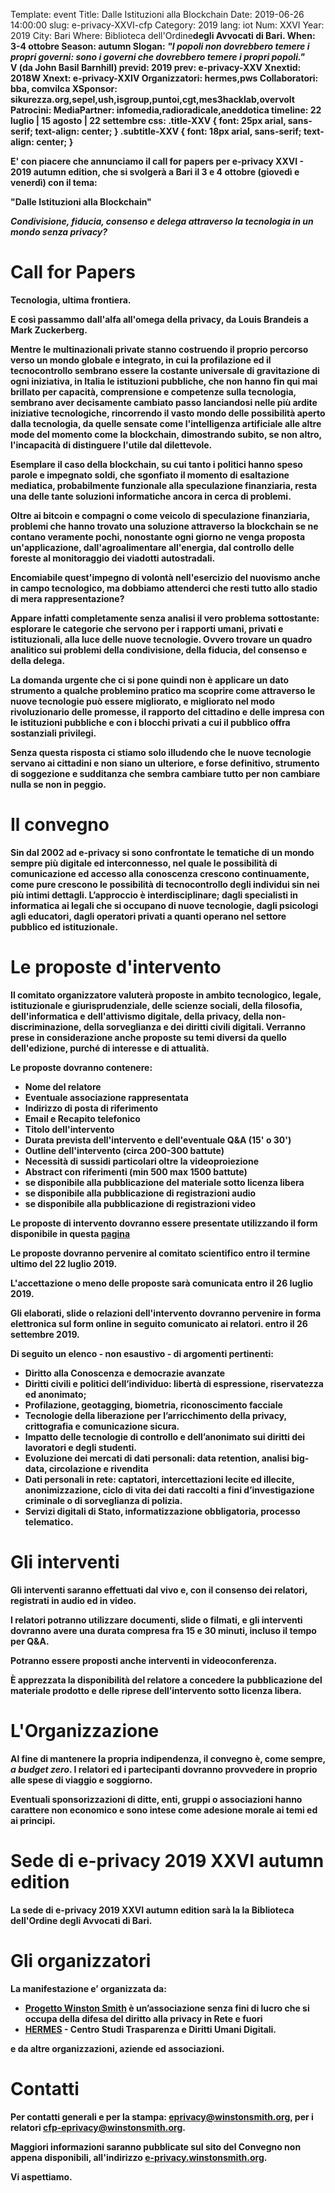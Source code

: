Template: event
Title: Dalle Istituzioni alla Blockchain
Date: 2019-06-26 14:00:00
slug: e-privacy-XXVI-cfp
Category: 2019
lang: iot
Num: XXVI
Year: 2019
City: Bari
Where: Biblioteca dell'Ordine<b/>degli Avvocati di Bari.
When: 3-4 ottobre
Season: autumn
Slogan: <i>"I popoli non dovrebbero temere i propri governi: sono i governi che dovrebbero temere i propri popoli."</i><br/><b>V (da John Basil Barnhill)</b>
previd: 2019
prev: e-privacy-XXV
Xnextid: 2018W
Xnext: e-privacy-XXIV
Organizzatori: hermes,pws
Collaboratori: bba, comvilca
XSponsor: sikurezza.org,sepel,ush,isgroup,puntoi,cgt,mes3hacklab,overvolt
Patrocini:
MediaPartner: infomedia,radioradicale,aneddotica
timeline: 22 luglio | 15 agosto | 22 settembre
css: .title-XXV { font: 25px arial, sans-serif; text-align: center; }   .subtitle-XXV { font: 18px arial, sans-serif; text-align: center; }


E' con piacere che annunciamo il call for papers  per e-privacy XXVI - 2019 autumn edition, che si
 svolgerà a Bari il 3 e 4 ottobre (giovedì e venerdì) con il tema:

<b>"Dalle Istituzioni alla Blockchain" </b>

<i>Condivisione, fiducia, consenso e delega attraverso la tecnologia in un mondo senza privacy? </i>


# Call for Papers

Tecnologia, ultima frontiera. 

E così passammo dall'alfa all'omega della privacy, da Louis Brandeis a Mark
Zuckerberg.

Mentre le multinazionali private stanno costruendo il proprio percorso verso un
mondo globale e integrato, in cui la profilazione ed il tecnocontrollo sembrano
essere la costante universale di gravitazione di ogni iniziativa, in Italia le istituzioni pubbliche, che non hanno fin qui mai brillato per capacità, comprensione e competenze sulla tecnologia, sembrano aver decisamente cambiato passo lanciandosi nelle più ardite iniziative tecnologiche, rincorrendo il vasto mondo delle possibilità aperto dalla tecnologia, da quelle sensate come l'intelligenza artificiale alle altre mode del momento come la blockchain, dimostrando subito, se non altro, l'incapacità di distinguere l'utile dal dilettevole.

Esemplare il caso della blockchain, su cui tanto i politici hanno speso parole e impegnato soldi, che sgonfiato il momento di esaltazione mediatica, probabilmente funzionale alla speculazione finanziaria, resta una delle tante soluzioni informatiche ancora in cerca di problemi.

Oltre ai bitcoin e compagni o come veicolo di speculazione finanziaria, problemi che hanno trovato una soluzione attraverso la blockchain se ne contano veramente pochi, nonostante ogni giorno ne venga proposta un'applicazione, dall'agroalimentare all'energia, dal controllo delle foreste al monitoraggio dei viadotti autostradali.

Encomiabile quest'impegno di volontà nell'esercizio del nuovismo anche in campo tecnologico, ma dobbiamo attenderci che resti tutto allo stadio di mera rappresentazione?

Appare infatti completamente senza analisi il vero problema sottostante: esplorare le categorie che servono per i rapporti umani, privati e istituzionali, alla luce delle nuove tecnologie. Ovvero trovare un quadro analitico sui problemi della condivisione, della fiducia, del consenso e della delega.

La domanda urgente che ci si pone quindi non è applicare un dato strumento a qualche problemino pratico ma scoprire come attraverso le nuove tecnologie può essere migliorato, e migliorato nel modo rivoluzionario delle promesse, il rapporto del cittadino e delle impresa con le istituzioni pubbliche e con i blocchi privati a cui il pubblico offra sostanziali privilegi.

Senza questa risposta ci stiamo solo illudendo che le nuove tecnologie servano ai cittadini e non siano un ulteriore, e forse definitivo, strumento di soggezione e sudditanza che sembra cambiare tutto per non cambiare nulla se non in peggio.


# Il convegno

Sin dal 2002 ad e-privacy si sono confrontate le tematiche di un mondo
sempre più digitale ed interconnesso, nel quale le possibilità di
comunicazione ed accesso alla conoscenza crescono continuamente, come
pure crescono le possibilità di tecnocontrollo degli individui sin nei
più intimi dettagli.
L’approccio è interdisciplinare; dagli
specialisti in informatica ai legali che si occupano di nuove
tecnologie, dagli psicologi agli educatori, dagli operatori privati a
quanti operano nel settore pubblico ed istituzionale.


# Le proposte d'intervento

Il comitato organizzatore valuterà proposte in ambito tecnologico,
legale, istituzionale e giurisprudenziale, delle scienze sociali,
della filosofia, dell'informatica e dell'attivismo digitale, della
privacy, della non-discriminazione, della sorveglianza e dei
diritti civili digitali.
Verranno prese in considerazione anche proposte su temi diversi da
quello dell'edizione, purché di interesse e di attualità.

Le proposte dovranno contenere:

- Nome del relatore
- Eventuale associazione rappresentata
- Indirizzo di posta di riferimento
- Email e Recapito telefonico
- Titolo dell'intervento
- Durata prevista dell'intervento e dell'eventuale Q&A (15' o 30')
- Outline dell'intervento (circa 200-300 battute)
- Necessità di sussidi particolari oltre la videoproiezione
- Abstract con riferimenti (min 500 max 1500 battute)
- se disponibile alla pubblicazione del materiale sotto licenza libera
- se disponibile alla pubblicazione di registrazioni audio
- se disponibile alla pubblicazione di registrazioni video

Le proposte di intervento dovranno essere presentate utilizzando il
form disponibile in questa  [pagina](http://e-privacy.winstonsmith.org/e-privacy-XXVI-proposta.html)

Le proposte dovranno pervenire al comitato scientifico __entro il
termine ultimo del 22 luglio 2019__.

L'accettazione o meno delle proposte sarà **comunicata entro il 26 luglio 2019**.

Gli elaborati, slide o relazioni dell'intervento dovranno pervenire in
forma elettronica sul form online in seguito comunicato ai relatori.
**entro il 26 settembre 2019**.

Di seguito un elenco - non esaustivo - di argomenti pertinenti:

- Diritto alla Conoscenza e democrazie avanzate
- Diritti civili e politici dell’individuo: libertà di espressione, riservatezza ed anonimato;
- Profilazione, geotagging, biometria, riconoscimento facciale
- Tecnologie della liberazione per l’arricchimento della privacy, crittografia e comunicazione sicura.
- Impatto delle tecnologie di controllo e dell’anonimato sui diritti dei lavoratori e degli studenti.
- Evoluzione dei mercati di dati personali: data retention, analisi big-data, circolazione e rivendita
- Dati personali in rete: captatori, intercettazioni lecite ed illecite, anonimizzazione, ciclo di vita dei dati raccolti a fini d’investigazione criminale o di sorveglianza di polizia.
- Servizi digitali di Stato, informatizzazione obbligatoria, processo telematico.

# Gli interventi

Gli interventi saranno effettuati dal vivo e, con il consenso dei
 relatori, registrati in audio ed in video.

I relatori potranno utilizzare documenti, slide o filmati, e gli interventi
dovranno avere una durata compresa fra 15 e 30 minuti, incluso il tempo per
Q&A.

Potranno essere proposti anche interventi in videoconferenza.

È apprezzata la disponibilità del relatore a concedere la pubblicazione del
materiale prodotto e delle riprese dell’intervento sotto licenza libera.

# L'Organizzazione

Al fine di mantenere la propria indipendenza, il convegno è, come
sempre, _a budget zero_.  I relatori ed i partecipanti dovranno
provvedere in proprio alle spese di viaggio e soggiorno.

Eventuali sponsorizzazioni di ditte, enti, gruppi o associazioni hanno
carattere non economico e sono intese come adesione morale ai temi ed
ai principi.

# Sede di e-privacy 2019 XXVI autumn edition

La sede di e-privacy 2019 XXVI autumn edition sarà la la Biblioteca dell'Ordine degli Avvocati di Bari.

<!-- ! [Sala conferenze "Luigi Ciminiera"](https://www.polito.it/ateneo/sedi/index.php?bl_id=TO_CIT11&fl_id=XP05&rm_id=021&lang=it)

 - Sede Centrale - Cittadella Politecnica.

[La foto ]( http://web.jus.unipi.it/wp-content/uploads/2014/04/polo_piagge.jpg) -->

# Gli organizzatori

La manifestazione e’ organizzata da:

 - [Progetto Winston Smith](http://pws.winstonsmith.org/) è un’associazione senza fini di lucro che si occupa della difesa del diritto alla privacy in Rete e fuori
 - [HERMES](http://logioshermes.org/) \- Centro Studi Trasparenza e Diritti Umani Digitali.

e da altre organizzazioni, aziende ed associazioni.


# Contatti

Per contatti generali e per la
stampa: [eprivacy@winstonsmith.org](mailto:eprivacy@winstonsmith.org),
per i relatori
[cfp-eprivacy@winstonsmith.org](mailto:cfp-eprivacy@winstonsmith.org).

Maggiori informazioni saranno pubblicate sul sito del Convegno non appena
disponibili, all'indirizzo [e-privacy.winstonsmith.org](http://e-privacy.winstonsmith.org).

**Vi aspettiamo**.
